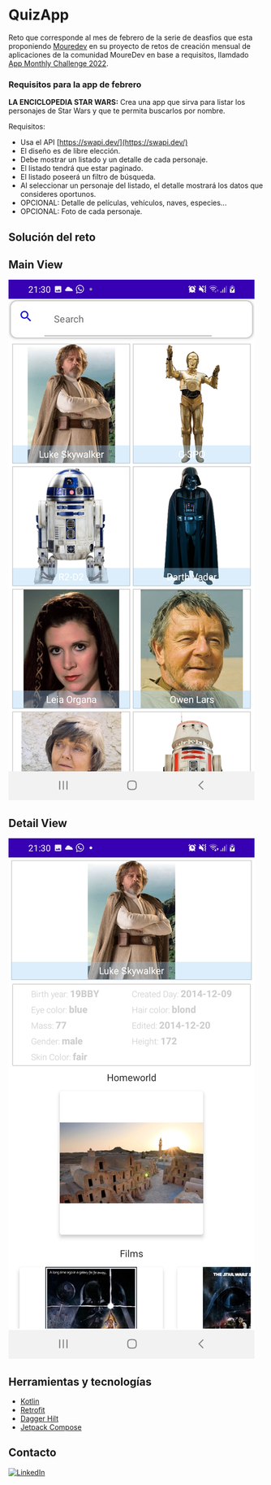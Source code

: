 # QuizApp
Reto que corresponde al mes de febrero de la serie de deasfios que esta proponiendo  [Mouredev](https://github.com/mouredev) en su proyecto de retos de creación mensual de aplicaciones de la comunidad MoureDev en base a requisitos, llamdado [App Monthly Challenge 2022](https://github.com/mouredev/Monthly-App-Challenge-2022).

### Requisitos para la app de febrero
**LA ENCICLOPEDIA STAR WARS:** Crea una app que sirva para listar los personajes de Star Wars y que te permita buscarlos por nombre.

Requisitos:
* Usa el API [https://swapi.dev/](https://swapi.dev/)
* El diseño es de libre elección.
* Debe mostrar un listado y un detalle de cada personaje.
* El listado tendrá que estar paginado.
* El listado poseerá un filtro de búsqueda.
* Al seleccionar un personaje del listado, el detalle mostrará los datos que consideres oportunos.
* OPCIONAL: Detalle de películas, vehículos, naves, especies...
* OPCIONAL: Foto de cada personaje.

## Solución del reto
 
Main View
 -------------
 ![](https://github.com/EdBinns/StarWarsApp/blob/main/Imagenes%20App/MainScreen.jpg)
 
 
Detail View
 -------------
  ![](https://github.com/EdBinns/StarWarsApp/blob/main/Imagenes%20App/DetailScreen.jpg)
  
Herramientas y  tecnologías
 -------------
  - [Kotlin](https://kotlinlang.org/ "Kotlin") 
  - [Retrofit](https://github.com/square/retrofit "Retrofit") 
  - [Dagger Hilt](https://dagger.dev/hilt/ "Dagger hilt")
  - [Jetpack Compose](https://developer.android.com/jetpack/compose) 


Contacto
-------------

 [![LinkedIn](https://img.shields.io/badge/LinkedIn-Eduardo_Binns-0077B5?style=for-the-badge&logo=linkedin&logoColor=white&labelColor=101010)](https://www.linkedin.com/in/eduar-binns)
